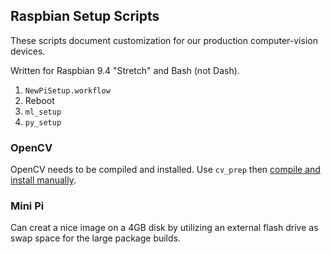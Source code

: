 ## Raspbian Setup Scripts

These scripts document customization for our production computer-vision devices.

Written for Raspbian 9.4 "Stretch" and Bash (not Dash).

  1. `NewPiSetup.workflow`
  2. Reboot
  3. `ml_setup`
  4. `py_setup`

### OpenCV

OpenCV needs to be compiled and installed. Use `cv_prep` then [compile and install manually](https://www.pyimagesearch.com/2017/09/04/raspbian-stretch-install-opencv-3-python-on-your-raspberry-pi/).

### Mini Pi

Can creat a nice image on a 4GB disk by utilizing an external flash drive as swap space for the large package builds.

